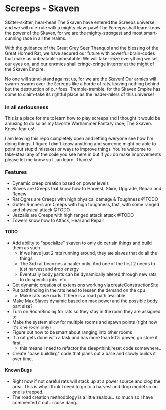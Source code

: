 # Screeps - Skaven

Skitter-skitter, hear-hear! The Skaven have entered the Screeps universe, and we will rule-rule with a mighty claw-paw! The Screeps shall learn-know the power of the Skaven, for we are the mighty-strongest and most smart-cunning race in all the realms.

With the guidance of the Great Grey Seer Thanquol and the blessing of the Great Horned Rat, we have secured our future with powerful brain-codes that make us unbeatable-unbeatable! We will take-seize everything we set our eyes on, and our enemies shall cringe-cringe in terror at the might of the Skaven Empire.

No one will stand-stand against us, for we are the Skaven! Our armies will swarm-swarm over the Screeps like a horde of rats, leaving nothing behind but the destruction of our foes. Tremble-tremble, for the Skaven Empire has come to claim-take its rightful place as the leader-rulers of this universe!

### In all seriousness

This is a place for me to learn how to play screeps and I thought it would be amusing to do so as my favorite Warhammer Fantasy race; The Skaven.  Know-fear us!  

I am leaving this repo completely open and letting everyone see how I'm doing things.  I figure I don't know anything and someone might be able to point out stupid mistakes or ways to improve things.  You're welcome to take-steal any of the code you see here in but if you do make improvements please let me know so I can learn.  Thanks!

### Features
- Dynamic creep creation based on power levels
- Slaves are Creeps that know how to Harvest, Store, Upgrade, Repair and Renew
- Rat Ogres are Creeps with high physical damage & Toughness @TODO
- Gutter Runners are Creeps with high toughness, fast, with some ranged and physical attack @TODO
- Jezzails are Creeps with high ranged attack attack @TODO
- Towers know how to Attack, Heal and Repair

#### TODO
- Add ability to "specialize" skaven to only do certain things and build them as such
  - If we have just 2 rats running around, they are slaves that do all the things
  - The 3rd rat becomes a hauler only.  And one of the first 2 needs to just harvest and drop energy
  - Eventually body parts can be dynamically altered through new rats to do specific jobs. etc.. 
- Get dynamic creation of extensions working via createConstructionSite
- Put pathfinding in the rats head to lessen the demand on the cpu
  - Make rats use roads if there is a road path available
- Make Max Slaves dynamic based on max power and the possible body part size?
- Turn on RoomBinding for rats so they stay in the room they are assigned to
- Make the system allow for multiple rooms and spawn points (right now it's one room only)
- Figure out how to be smart about ranging into other rooms
- If a rat gets done with a task and has more than 50% power, go store it first.
  - this means I need to refactor the sleep/think/reset code somewhere..
- Create "base buildling" code that plans out a base and slowly builds it over time.

#### Known Bugs
- Right now if not careful rats will stack up at a power source and clog the area.  This is why I think I need to go to a harvest and drop model so no one is trapped.
- The road creation methodology is a little zealous.. so much so I have commented it out.. cause dang.. 